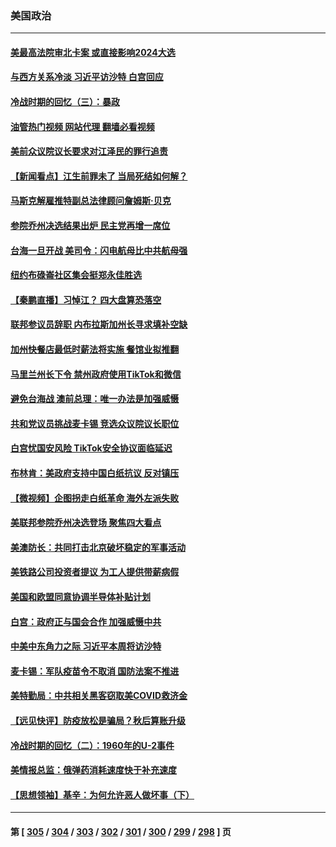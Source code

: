 ### 美国政治
---
#### [美最高法院审北卡案 或直接影响2024大选](../../pages/ncid1078159/n13880332.md?12080845) 
#### [与西方关系冷淡 习近平访沙特 白宫回应](../../pages/ncid1078159/n13880338.md?12080845) 
#### [冷战时期的回忆（三）：暴政](../../pages/ncid1078159/n13880345.md?12080845) 
#### [油管热门视频 网站代理 翻墙必看视频](http://138.2.39.72:81/youtube.html?epic-marker?12080845)
#### [美前众议院议长要求对江泽民的罪行追责](../../pages/ncid1078159/n13880250.md?12080845) 
#### [【新闻看点】江生前罪未了 当局死结如何解？](../../pages/ncid1078159/n13879741.md?12080845) 
#### [马斯克解雇推特副总法律顾问詹姆斯·贝克](../../pages/ncid1078159/n13879749.md?12080845) 
#### [参院乔州决选结果出炉 民主党再增一席位](../../pages/ncid1078159/n13879720.md?12080845) 
#### [台海一旦开战 美司令：闪电航母比中共航母强](../../pages/ncid1078159/n13879801.md?12080845) 
#### [纽约布碌崙社区集会挺郑永佳胜选](../../pages/ncid1078159/n13879859.md?12080845) 
#### [【秦鹏直播】习悼江？ 四大盘算恐落空](../../pages/ncid1078159/n13879660.md?12080845) 
#### [联邦参议员辞职 内布拉斯加州长寻求填补空缺](../../pages/ncid1078159/n13879729.md?12080845) 
#### [加州快餐店最低时薪法将实施 餐馆业拟推翻](../../pages/ncid1078159/n13879780.md?12080845) 
#### [马里兰州长下令 禁州政府使用TikTok和微信](../../pages/ncid1078159/n13879675.md?12080845) 
#### [避免台海战 澳前总理：唯一办法是加强威慑](../../pages/ncid1078159/n13879719.md?12080845) 
#### [共和党议员挑战麦卡锡 竞选众议院议长职位](../../pages/ncid1078159/n13879704.md?12080845) 
#### [白宫忧国安风险 TikTok安全协议面临延迟](../../pages/ncid1078159/n13879684.md?12080845) 
#### [布林肯：美政府支持中国白纸抗议 反对镇压](../../pages/ncid1078159/n13879629.md?12080845) 
#### [【微视频】企图拐走白纸革命 海外左派失败](../../pages/ncid1078159/n13879560.md?12080845) 
#### [美联邦参院乔州决选登场 聚焦四大看点](../../pages/ncid1078159/n13879497.md?12080845) 
#### [美澳防长：共同打击北京破坏稳定的军事活动](../../pages/ncid1078159/n13879387.md?12080845) 
#### [美铁路公司投资者提议 为工人提供带薪病假](../../pages/ncid1078159/n13879270.md?12080845) 
#### [美国和欧盟同意协调半导体补贴计划](../../pages/ncid1078159/n13879188.md?12080845) 
#### [白宫：政府正与国会合作 加强威慑中共](../../pages/ncid1078159/n13879133.md?12080845) 
#### [中美中东角力之际 习近平本周将访沙特](../../pages/ncid1078159/n13879110.md?12080845) 
#### [麦卡锡：军队疫苗令不取消 国防法案不推进](../../pages/ncid1078159/n13879097.md?12080845) 
#### [美特勤局：中共相关黑客窃取美COVID救济金](../../pages/ncid1078159/n13879086.md?12080845) 
#### [【远见快评】防疫放松是骗局？秋后算账升级](../../pages/ncid1078159/n13878641.md?12080845) 
#### [冷战时期的回忆（二）：1960年的U-2事件](../../pages/ncid1078159/n13878654.md?12080845) 
#### [美情报总监：俄弹药消耗速度快于补充速度](../../pages/ncid1078159/n13878582.md?12080845) 
#### [【思想领袖】基辛：为何允许恶人做坏事（下）](../../pages/ncid1078159/n13875733.md?12080845) 

---
#### 第 [ [305](./305.md?12080845) / [304](./304.md?12080845) / [303](./303.md?12080845) / [302](./302.md?12080845) / [301](./301.md?12080845) / [300](./300.md?12080845) / [299](./299.md?12080845) / [298](./298.md?12080845) ] 页
